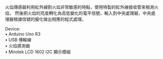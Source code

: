 火焰傳感器利用紅外線對火焰非常敏感的特點，使用特製的紅外線接收管來檢測火焰，
然後把火焰的亮度轉化為高低變化的電平信號，輸入到中央處理器，中央處理器根據信號的變化做出相應的程式處理。

Device: <br>
•	Arduino Uno R3 <br>
•	USB 傳輸線 <br>
•	火焰感測器 <br>
•	Mirotek LCD 1602 I2C 顯示模組

